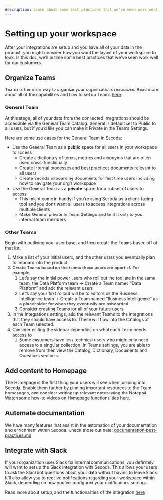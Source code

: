 ```yaml
---
description: Learn about some best practices that we've seen work well!
---
```


# Setting up your workspace

After your integrations are setup and you have all of your data in the product, you might consider how you want the layout of your workspace to look. In this doc, we’ll outline some best practices that we’ve seen work well for our customers.

## Organize Teams

Teams is the main way to organize your organizations resources. Read more about all of the capabilities and how to set up Teams [here](../../user-management/teams.md).

### General Team

At this stage, all of your data from the connected integrations should be accessible via the General Team Catalog. General is default set to Public to all users, but if you’d like you can make it Private in the Teams Settings.

Here are some use cases for the General Team in Secoda:

* Use the General Team as a **public** space for all users in your workspace to access
  * Create a dictionary of terms, metrics and acronyms that are often used cross-functionally
  * Create internal processes and best practices documents relevant to all users
  * Create Secoda onboarding documents for first time users including how to navigate your org’s workspace
* Use the General Team as a **private** space for a subset of users to access
  * This might come in handy if you’re using Secoda as a client-facing tool and you don’t want all users to access integrations across multiple clients
  * Make General private in Team Settings and limit it only to your internal team members

### Other Teams

Begin with outlining your user base, and then create the Teams based off of that list.

1. Make a list of your initial users, and the other users you eventually plan to onboard into the product
2. Create Teams based on the teams those users are apart of. For example,
   1. Let’s say the initial power users who roll out the tool are in the same team, the Data Platform team → Create a Team named “Data Platform” and add the relevant users
   2. Let’s say your first rollout will be to editors on the Business Intelligence team → Create a Team named “Business Intelligence” as a placeholder for when they eventually are onboarded
   3. Consider creating Teams for all of your future users
3. In the Integrations settings, add the relevant Teams to the integrations that they should have access to. These will flow into the Catalogs of each Team selected.
4. Consider editing the sidebar depending on what each Team needs access to
   1. Some customers have less technical users who might only need access to a singular collection. In Teams settings, you are able to remove from their view the Catalog, Dictionary, Documents and Questions sections.

## Add content to Homepage

The Homepage is the first thing your users will see when jumping into Secoda. Enable them further by pinning important resources to the Team homepages, and consider writing up relevant notes using the Notepad. Watch some how-to videos on Homepage functionalities [here](../../features/custom-homepage.md).

## Automate documentation

We have many features that assist in the automation of your documentation and enrichment within Secoda. Check those out here: [documentation-best-practices.md](documentation-best-practices.md "mention")

## Integrate with Slack

If your organization uses Slack for internal communications, you definitely will want to set up the Slack integration with Secoda. This allows your users to ask the Slackbot questions about your data without having to leave Slack. It’ll also allow you to receive notifications regarding your workspace within Slack, depending on how you’ve configured your notifications settings.

Read more about setup, and the functionalities of the integration [here](../../integrations/productivity-tools/slack-connection/).
